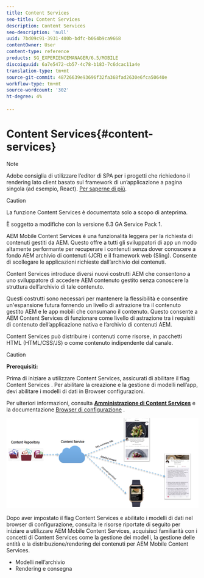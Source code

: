 ```yaml
---
title: Content Services
seo-title: Content Services
description: Content Services
seo-description: 'null'
uuid: 7bd09c91-3931-400b-bdfc-b064b9ca9668
contentOwner: User
content-type: reference
products: SG_EXPERIENCEMANAGER/6.5/MOBILE
discoiquuid: 6a7e5472-cb57-4c78-b183-7c6dcac11a4e
translation-type: tm+mt
source-git-commit: 48726639e93696f32fa368fad2630e6fca50640e
workflow-type: tm+mt
source-wordcount: '302'
ht-degree: 4%

---
```



# Content Services{#content-services}

>[!NOTE]
>
>Adobe consiglia di utilizzare l’editor di SPA per i progetti che richiedono il rendering lato client basato sul framework di un’applicazione a pagina singola (ad esempio, React). [Per saperne di più](/help/sites-developing/spa-overview.md).

>[!CAUTION]
>
>La funzione Content Services è documentata solo a scopo di anteprima.
>
>È soggetto a modifiche con la versione 6.3 GA Service Pack 1.

AEM Mobile Content Services è una funzionalità leggera per la richiesta di contenuti gestiti da AEM. Questo offre a tutti gli sviluppatori di app un modo altamente performante per recuperare i contenuti senza dover conoscere a fondo AEM archivio di contenuti (JCR) e il framework web (Sling). Consente di scollegare le applicazioni richieste dall’archivio dei contenuti.

Content Services introduce diversi nuovi costrutti AEM che consentono a uno sviluppatore di accedere AEM contenuto gestito senza conoscere la struttura dell’archivio di tale contenuto.

Questi costrutti sono necessari per mantenere la flessibilità e consentire un&#39;espansione futura fornendo un livello di astrazione tra il contenuto gestito AEM e le app mobili che consumano il contenuto. Questo consente a AEM Content Services di funzionare come livello di astrazione tra i requisiti di contenuto dell’applicazione nativa e l’archivio di contenuti AEM.

Content Services può distribuire i contenuti come risorse, in pacchetti HTML (HTML/CSS/JS) o come contenuto indipendente dal canale.

>[!CAUTION]
>
>**Prerequisiti:**
>
>Prima di iniziare a utilizzare Content Services, assicurati di abilitare il flag Content Services . Per abilitare la creazione e la gestione di modelli nell’app, devi abilitare i modelli di dati in Browser configurazioni.
>
>Per ulteriori informazioni, consulta **[Amministrazione di Content Services](/help/mobile/developing-content-services.md)** e la documentazione [Browser di configurazione](/help/sites-administering/configurations.md) .

![chlimage_1-143](assets/chlimage_1-143.png)

Dopo aver impostato il flag Content Services e abilitato i modelli di dati nel browser di configurazione, consulta le risorse riportate di seguito per iniziare a utilizzare AEM Mobile Content Services, acquisisci familiarità con i concetti di Content Services come la gestione dei modelli, la gestione delle entità e la distribuzione/rendering dei contenuti per AEM Mobile Content Services.

* Modelli nell’archivio
* Rendering e consegna
